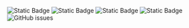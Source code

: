 ![Static Badge](https://img.shields.io/badge/blacklists-60-000000) ![Static Badge](https://img.shields.io/badge/blacklisted-2824051-cc0000) ![Static Badge](https://img.shields.io/badge/whitelisted-2249-00CC00) ![Static Badge](https://img.shields.io/badge/streaming_blacklist-28107-000000) ![GitHub issues](https://img.shields.io/github/issues/fabriziosalmi/blacklists)
